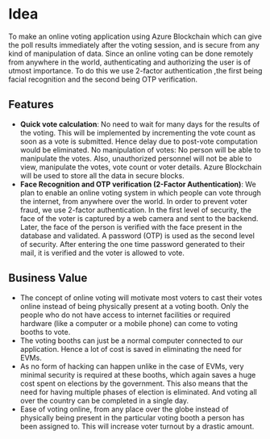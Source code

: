 # Idea

To make an online voting application using Azure Blockchain which can give the poll results immediately after the voting session, and is secure from any kind of manipulation of data. Since an online voting can be done remotely from anywhere in the world, authenticating and authorizing  the user is of utmost importance. To do this we use 2-factor authentication ,the first being facial recognition and the second being OTP verification.

## Features
- **Quick vote calculation**: No need to wait for many days for the results of the voting. This will be implemented by incrementing the vote count as soon as a vote is submitted. Hence delay due to post-vote computation would be eliminated.
No manipulation of votes: No person will be able to manipulate the votes. Also, unauthorized personnel will not be able to view, manipulate the votes, vote count or voter details. Azure Blockchain will be used to store all the data in secure blocks.   
- **Face Recognition and OTP verification (2-Factor Authentication)**: We plan to enable an online voting system in which people can vote through the internet, from anywhere over the world. In order to prevent voter fraud, we use 2-factor authentication. In the first level of security, the face of the voter is captured by a web camera and sent to the backend. Later, the face of the person is verified with the face present in the database and validated.  A password (OTP) is used as the second level of security. After entering the one time password generated to their mail, it is verified and the voter is allowed to vote.

## Business Value
- The concept of online voting will motivate most voters to cast their votes online instead of being physically present at a voting booth. Only the people who do not have access to internet facilities or required hardware (like a computer or a mobile phone) can come to voting booths to vote.
- The voting booths can just be a normal computer connected to our application. Hence a lot of cost is saved in eliminating the need for EVMs.
- As no form of hacking can happen unlike in the case of EVMs,  very minimal security is required at these booths, which again saves a huge cost spent on elections by the government. This also means that the need for having multiple phases of election is eliminated. And voting all over the country can be completed in a single day.
- Ease of voting online, from any place over the globe instead of physically being present in the particular voting booth a person has been assigned to. This will increase voter turnout by a drastic amount.

